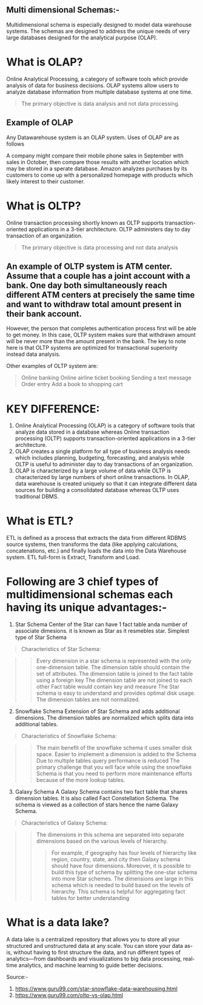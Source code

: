 ## Multi dimensional Schemas:-
Multidimensional schema is especially designed to model data warehouse systems. The schemas are designed to address the unique needs of very large databases designed for the analytical purpose (OLAP).

# What is OLAP?
Online Analytical Processing, a category of software tools which provide analysis of data for business decisions. OLAP systems allow users to analyze database information from multiple database systems at one time.
>The primary objective is data analysis and not data processing.
## Example of OLAP
Any Datawarehouse system is an OLAP system. Uses of OLAP are as follows

A company might compare their mobile phone sales in September with sales in October, then compare those results with another location which may be stored in a sperate database.
Amazon analyzes purchases by its customers to come up with a personalized homepage with products which likely interest to their customer.

# What is OLTP?
Online transaction processing shortly known as OLTP supports transaction-oriented applications in a 3-tier architecture. OLTP administers day to day transaction of an organization.
> The primary objective is data processing and not data analysis
## An example of OLTP system is ATM center. Assume that a couple has a joint account with a bank. One day both simultaneously reach different ATM centers at precisely the same time and want to withdraw total amount present in their bank account.

However, the person that completes authentication process first will be able to get money. In this case, OLTP system makes sure that withdrawn amount will be never more than the amount present in the bank. The key to note here is that OLTP systems are optimized for transactional superiority instead data analysis.

Other examples of OLTP system are:

> Online banking
> Online airline ticket booking
> Sending a text message
> Order entry
> Add a book to shopping cart

# KEY DIFFERENCE:
1. Online Analytical Processing (OLAP) is a category of software tools that analyze data stored in a database whereas Online transaction processing (OLTP) supports transaction-oriented applications in a 3-tier architecture.
2. OLAP creates a single platform for all type of business analysis needs which includes planning, budgeting, forecasting, and analysis while OLTP is useful to administer day to day transactions of an organization.
3. OLAP is characterized by a large volume of data while OLTP is characterized by large numbers of short online transactions.
In OLAP, data warehouse is created uniquely so that it can integrate different data sources for building a consolidated database whereas OLTP uses traditional DBMS.

# What is ETL?
ETL is defined as a process that extracts the data from different RDBMS source systems, then transforms the data (like applying calculations, concatenations, etc.) and finally loads the data into the Data Warehouse system. ETL full-form is Extract, Transform and Load.

# Following are 3 chief types of multidimensional schemas each having its unique advantages:-

1. Star Schema
Center of the Star can have 1 fact table anda number of associate dimesions. it is known as Star as it resmebles star.
Simplest type of Star Schema
> Characteristics of Star Schema:

>>Every dimension in a star schema is represented with the only one-dimension table.
>>The dimension table should contain the set of attributes.
>>The dimension table is joined to the fact table using a foreign key
>>The dimension table are not joined to each other
>>Fact table would contain key and measure
>>The Star schema is easy to understand and provides optimal disk usage.
>>The dimension tables are not normalized. 

2. Snowflake Schema
Extension of Star Schema and adds additional dimensions. The dimension tables are normalized which splits data into additional tables.

>Characteristics of Snowflake Schema:

>>The main benefit of the snowflake schema it uses smaller disk space.
>>Easier to implement a dimension is added to the Schema
>>Due to multiple tables query performance is reduced
>>The primary challenge that you will face while using the snowflake Schema is that you need to perform more maintenance efforts because of the more lookup tables.


3. Galaxy Schema
A Galaxy Schema contains two fact table that shares dimension tables. It is also called Fact Constellation Schema. The schema is viewed as a collection of stars hence the name Galaxy Schema.
> Characteristics of Galaxy Schema:

>>The dimensions in this schema are separated into separate dimensions based on the various levels of hierarchy.
>>>For example, if geography has four levels of hierarchy like region, country, state, and city then Galaxy schema should have four dimensions.
>>>Moreover, it is possible to build this type of schema by splitting the one-star schema into more Star schemes.
>>The dimensions are large in this schema which is needed to build based on the levels of hierarchy.
>>This schema is helpful for aggregating fact tables for better understanding

# What is a data lake?
A data lake is a centralized repository that allows you to store all your structured and unstructured data at any scale. You can store your data as-is, without having to first structure the data, and run different types of analytics—from dashboards and visualizations to big data processing, real-time analytics, and machine learning to guide better decisions.


Source:- 
1. https://www.guru99.com/star-snowflake-data-warehousing.html
2. https://www.guru99.com/oltp-vs-olap.html